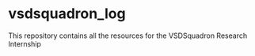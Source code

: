 # vsdsquadron_log
This repository contains all the resources for the VSDSquadron Research Internship 


